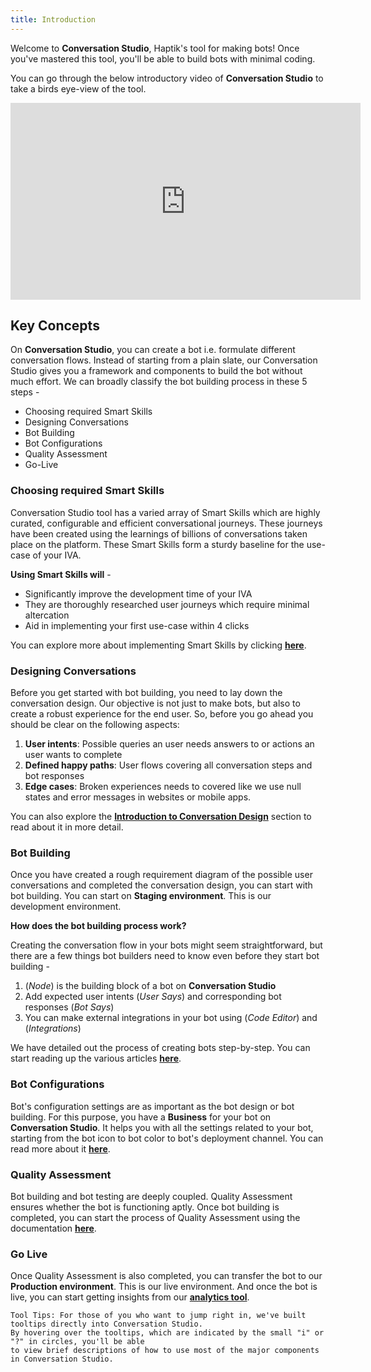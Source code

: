 ```yaml
---
title: Introduction
---
```


Welcome to **Conversation Studio**, Haptik's tool for making bots! Once you've mastered this tool, you'll be able to build bots with minimal coding. 

You can go through the below introductory video of **Conversation Studio** to take a birds eye-view of the tool.

<iframe width="560" height="315" src="https://www.youtube.com/embed/vEuc4za39hk" frameborder="0" allow="accelerometer; autoplay; clipboard-write; encrypted-media; gyroscope; picture-in-picture" allowfullscreen></iframe>

## Key Concepts

On **Conversation Studio**, you can create a bot i.e. formulate different conversation flows. Instead of starting from a plain slate, our Conversation Studio gives you a framework and components to build the bot without much effort. We can broadly classify the bot building process in these 5 steps -

- Choosing required Smart Skills
- Designing Conversations
- Bot Building
- Bot Configurations
- Quality Assessment
- Go-Live

### Choosing required Smart Skills

Conversation Studio tool has a varied array of Smart Skills which are highly curated, configurable and efficient conversational journeys. These journeys have been created using the learnings of billions of conversations taken place on the platform. These Smart Skills form a sturdy baseline for the use-case of your IVA.

**Using Smart Skills will** -

- Significantly improve the development time of your IVA
- They are thoroughly researched user journeys which require minimal altercation
- Aid in implementing your first use-case within 4 clicks

You can explore more about implementing Smart Skills by clicking [**here**](https://docs.haptik.ai/bot-builder/basic/smartskills).

### Designing Conversations

Before you get started with bot building, you need to lay down the conversation design. Our objective is not just to make bots, but also to create a robust experience for the end user. So, before you go ahead you should be clear on the following aspects:

1. **User intents**: Possible queries an user needs answers to or actions an user wants to complete
2. **Defined happy paths**: User flows covering all conversation steps and bot responses 
3. **Edge cases**: Broken experiences needs to covered like we use null states and error messages in websites or mobile apps.

You can also explore the [**Introduction to Conversation Design**](https://docs.haptik.ai/bot-builder/basic/conversation-design-introduction) section to read about it in more detail.

### Bot Building

Once you have created a rough requirement diagram of the possible user conversations and completed the conversation design, you can start with bot building. You can start on **Staging environment**. This is our development environment. 

**How does the bot building process work?**

Creating the conversation flow in your bots might seem straightforward, but there are a few things bot builders need to know even before they start bot building - 

1. (*Node*) is the building block of a bot on **Conversation Studio**
2. Add expected user intents (*User Says*) and corresponding bot responses (*Bot Says*)
3. You can make external integrations in your bot using (*Code Editor*) and (*Integrations*)

We have detailed out the process of creating bots step-by-step. You can start reading up the various articles [**here**](https://docs.haptik.ai/bot-builder/basic/making-first-bot).

### Bot Configurations 

Bot's configuration settings are as important as the bot design or bot building. For this purpose, you have a **Business** for your bot on **Conversation Studio**. It helps you with all the settings related to your bot, starting from the bot icon to bot color to bot's deployment channel. You can read more about it [**here**](https://docs.haptik.ai/bot-builder/basic/business).

### Quality Assessment

Bot building and bot testing are deeply coupled. Quality Assessment ensures whether the bot is functioning aptly. Once bot building is completed, you can start the process of Quality Assessment using the documentation [**here**](https://docs.haptik.ai/bot-builder/basic/testing-introduction). 

### Go Live

Once Quality Assessment is also completed, you can transfer the bot to our **Production environment**. This is our live environment. And once the bot is live, you can start getting insights from our [**analytics tool**](https://docs.haptik.ai/bot-analytics). 

    Tool Tips: For those of you who want to jump right in, we've built tooltips directly into Conversation Studio. 
    By hovering over the tooltips, which are indicated by the small "i" or "?" in circles, you'll be able 
    to view brief descriptions of how to use most of the major components in Conversation Studio. 
